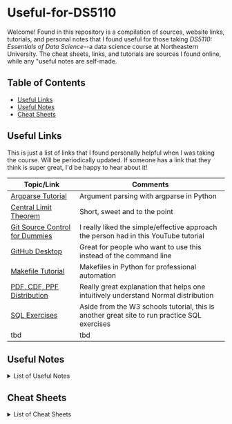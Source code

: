 # Useful-for-DS5110
Welcome! Found in this repository is a compilation of sources, website links, tutorials, and personal notes that I found useful for those taking *DS5110: Essentials of Data Science*--a data science course at Northeastern University. The cheat sheets, links, and tutorials are sources I found online, while any "useful notes are self-made.

## Table of Contents
* [Useful Links](#useful-links)
* [Useful Notes](#useful-notes)
* [Cheat Sheets](#cheat-sheets)

## Useful Links
This is just a list of links that I found personally helpful when I was taking the course. Will be periodically updated. If someone has a link that they think is super great, I'd be happy to hear about it!

| Topic/Link | Comments |
| ---          | ---  |
| [Argparse Tutorial](https://www.youtube.com/watch?v=88pl8TuuKz0&t=19s) | Argument parsing with argparse in Python |
| [Central Limit Theorem](https://www.youtube.com/watch?v=YAlJCEDH2uY&start=42) | Short, sweet and to the point |
| [Git Source Control for Dummies](https://www.youtube.com/watch?v=mJ-qvsxPHpY) | I really liked the simple/effective approach the person had in this YouTube tutorial |
| [GitHub Desktop](https://www.youtube.com/watch?v=8Dd7KRpKeaE) | Great for people who want to use this instead of the command line |
| [Makefile Tutorial](https://www.youtube.com/watch?v=Yt-UF7fNLJE) | Makefiles in Python for professional automation |
| [PDF, CDF, PPF Distribution](https://www.youtube.com/watch?v=3VYupIsbLlY) | Really great explanation that helps one intuitively understand Normal distribution |
| [SQL Exercises](https://sqlbolt.com) | Aside from the W3 schools tutorial, this is another great site to run practice SQL exercises |
| tbd | tbd |

## Useful Notes
<details>
<summary>List of Useful Notes</summary>
<ul>
    <li><a href="https://github.com/charVANder/Useful-for-DS5110/blob/main/Useful%20Notes/argparse_makefile_notes.ipynb">Argparse and Make</a> - This notebook goes over the basics of of Argparse and Make used in python.</li>
</ul>
<ul>
    <li><a href="https://github.com/charVANder/Useful-for-DS5110/blob/main/Useful%20Notes/matplotlib_notes.ipynb">Matplotlib</a> - This notebook goes over the basics of visualization with Matplotlib and a little Seaborn.</li>
</ul>
<ul>
    <li><a href="https://github.com/charVANder/Useful-for-DS5110/blob/main/Useful%20Notes/histogram_examples_with_stats.ipynb">Histogram Examples w/ Stats</a> - Old class notes I took when I was taking the course. This goes over T-tests, U-tests, normality tests, histograms/boxplots, and etc.</li>
</ul>
<ul>
    <li><a href="https://github.com/charVANder/Useful-for-DS5110/blob/main/Useful%20Notes/iris_dataset_stats.ipynb">Iris dataset stats</a> - Old class notes I took when I was taking the course. This goes over using pandas/numpy/python libraries to run calculation on the Iris data set (mean, median, std. dev, etc).</li>
</ul>
</details>

## Cheat Sheets
<details>
  <summary>List of Cheat Sheets</summary>
  <ul>
    <li><a href="https://github.com/charVANder/Useful-for-DS5110/blob/main/Cheat%20Sheets/conda_cheatsheet.pdf">Conda</a> - from the official conda documentation.</li>
    <li><a href="https://github.com/charVANder/Useful-for-DS5110/blob/main/Cheat%20Sheets/conda_cheatsheet2.pdf">Conda 2</a> - an alternative cheat sheet that I liked.</li>
    <li><a href="https://github.com/charVANder/Useful-for-DS5110/blob/main/Cheat%20Sheets/git%20cheat%20sheet.pdf">Git</a> - Git command cheat sheet made by GitHub.</li>
    <li><a href="https://github.com/charVANder/Useful-for-DS5110/blob/main/Cheat%20Sheets/command_line_cheatsheet.pdf">Git</a> - Command line cheat sheet.</li>
  </ul>
</details>

